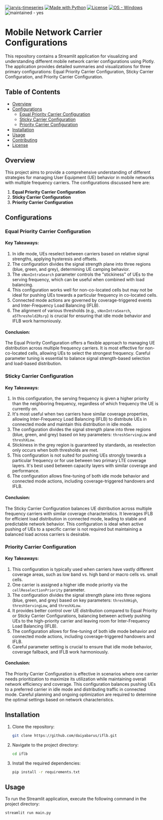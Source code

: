 [![jarvis-timeseries](https://img.shields.io/static/v1?label=&message=iflb&color=blue&logo=github)](https://github.com/daiyabarus/iflb "Go to GitHub repo")
[![Made with Python](https://img.shields.io/badge/Python->=3.12-blue?logo=python&logoColor=white)](https://python.org "Go to Python homepage")
[![License](https://img.shields.io/badge/License-MIT-blue)](#license)
[![OS - Windows](https://img.shields.io/badge/OS-Windows-blue?logo=windows&logoColor=white)](https://www.microsoft.com/ "Go to Microsoft homepage")
![maintained - yes](https://img.shields.io/badge/maintained-yes-blue)

# Mobile Network Carrier Configurations

This repository contains a Streamlit application for visualizing and understanding different mobile network carrier configurations using Plotly. The application provides detailed summaries and visualizations for three primary configurations: Equal Priority Carrier Configuration, Sticky Carrier Configuration, and Priority Carrier Configuration.

## Table of Contents

- [Overview](#overview)
- [Configurations](#configurations)
  - [Equal Priority Carrier Configuration](#equal-priority-carrier-configuration)
  - [Sticky Carrier Configuration](#sticky-carrier-configuration)
  - [Priority Carrier Configuration](#priority-carrier-configuration)
- [Installation](#installation)
- [Usage](#usage)
- [Contributing](#contributing)
- [License](#license)

## Overview

This project aims to provide a comprehensive understanding of different strategies for managing User Equipment (UE) behavior in mobile networks with multiple frequency carriers. The configurations discussed here are:

1. **Equal Priority Carrier Configuration**
2. **Sticky Carrier Configuration**
3. **Priority Carrier Configuration**

## Configurations

### Equal Priority Carrier Configuration

#### Key Takeaways:

1. In idle mode, UEs reselect between carriers based on relative signal strengths, applying hysteresis and offsets.
2. The configuration divides the signal strength plane into three regions (blue, green, and grey), determining UE camping behavior.
3. The `sNonIntraSearch` parameter controls the "stickiness" of UEs to the serving frequency, which can be useful when combined with load balancing.
4. This configuration works well for non-co-located cells but may not be ideal for pushing UEs towards a particular frequency in co-located cells.
5. Connected mode actions are governed by coverage-triggered events and Inter-Frequency Load Balancing (IFLB).
6. The alignment of various thresholds (e.g., `sNonIntraSearch`, `a5Threshold2Rsrp`) is crucial for ensuring that idle mode behavior and IFLB work harmoniously.

#### Conclusion:

The Equal Priority Configuration offers a flexible approach to managing UE distribution across multiple frequency carriers. It is most effective for non-co-located cells, allowing UEs to select the strongest frequency. Careful parameter tuning is essential to balance signal strength-based selection and load-based distribution.

### Sticky Carrier Configuration

#### Key Takeaways:

1. In this configuration, the serving frequency is given a higher priority than the neighboring frequency, regardless of which frequency the UE is currently on.
2. It's most useful when two carriers have similar coverage properties, allowing Inter-Frequency Load Balancing (IFLB) to distribute UEs in connected mode and maintain this distribution in idle mode.
3. The configuration divides the signal strength plane into three regions (blue, green, and grey) based on key parameters: `threshServingLow` and `threshXLow`.
4. Stickiness in the grey region is guaranteed by standards, as reselection only occurs when both thresholds are met.
5. This configuration is not suited for pushing UEs strongly towards a particular frequency or for use between two primary LTE coverage layers. It's best used between capacity layers with similar coverage and performance.
6. The configuration allows fine-tuning of both idle mode behavior and connected mode actions, including coverage-triggered handovers and IFLB.

#### Conclusion:

The Sticky Carrier Configuration balances UE distribution across multiple frequency carriers with similar coverage characteristics. It leverages IFLB for efficient load distribution in connected mode, leading to stable and predictable network behavior. This configuration is ideal when active pushing of UEs to a specific carrier is not required but maintaining a balanced load across carriers is desirable.

### Priority Carrier Configuration

#### Key Takeaways:

1. This configuration is typically used when carriers have vastly different coverage areas, such as low band vs. high band or macro cells vs. small cells.
2. One carrier is assigned a higher idle mode priority via the `cellReselectionPriority` parameter.
3. The configuration divides the signal strength plane into three regions (blue, green, and grey) based on key parameters: `threshXHigh`, `threshServingLow`, and `threshXLow`.
4. It provides better control over UE distribution compared to Equal Priority or Sticky Carrier Configurations, balancing between actively pushing UEs to the high-priority carrier and leaving room for Inter-Frequency Load Balancing (IFLB).
5. The configuration allows for fine-tuning of both idle mode behavior and connected mode actions, including coverage-triggered handovers and IFLB.
6. Careful parameter setting is crucial to ensure that idle mode behavior, coverage fallback, and IFLB work harmoniously.

#### Conclusion:

The Priority Carrier Configuration is effective in scenarios where one carrier needs prioritization to maximize its utilization while maintaining overall network efficiency and coverage. This configuration balances pushing UEs to a preferred carrier in idle mode and distributing traffic in connected mode. Careful planning and ongoing optimization are required to determine the optimal settings based on network characteristics.

## Installation

1. Clone the repository:
    ```bash
    git clone https://github.com/daiyabarus/iflb.git
    ```
2. Navigate to the project directory:
    ```bash
    cd iflb
    ```
3. Install the required dependencies:
    ```bash
    pip install -r requirements.txt
    ```

## Usage

To run the Streamlit application, execute the following command in the project directory:
```bash
streamlit run main.py

